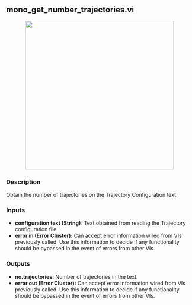 ## mono_get_number_trajectories.vi
<p align="center">
<img src="https://github.com/monoDriveIO/client/blob/master/WikiPhotos/LV_client/utilities/monoDrive_lvlib_mono__get__number__trajectoriesc.png" 
width="400"  />
</p>

### Description 
Obtain the number of trajectories on the Trajectory Configuration text.

### Inputs

- **configuration text (String):** Text obtained from reading the Trajectory configuration file.
- **error in (Error Cluster):** Can accept error information wired from VIs previously called. Use this information to decide if any functionality should be bypassed in the event of errors from other VIs.


### Outputs

- **no.trajectories:** Number of trajectories in the text.
- **error out (Error Cluster):** Can accept error information wired from VIs previously called. Use this information to decide if any functionality should be bypassed in the event of errors from other VIs.
